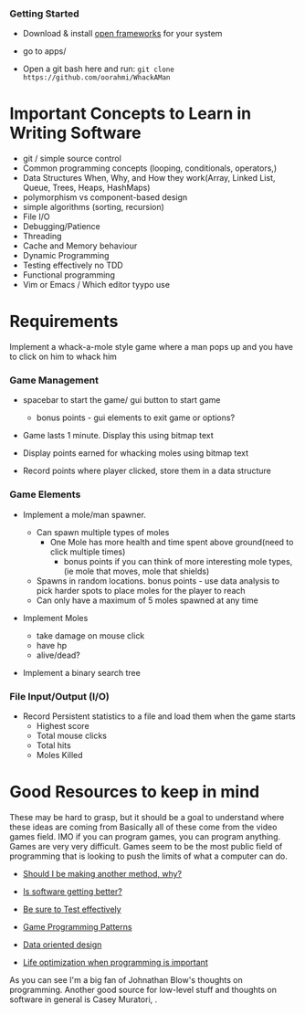### Getting Started
* Download & install [open frameworks](https://openframeworks.cc/download/) for your system

* go to apps/

* Open a git bash here and run:
 `git clone https://github.com/oorahmi/WhackAMan`

# Important Concepts to Learn in Writing Software
* git / simple source control
* Common programming concepts (looping, conditionals, operators,)
* Data Structures When, Why, and How they work(Array, Linked List, Queue, Trees, Heaps, HashMaps)
* polymorphism vs component-based design
* simple algorithms (sorting, recursion)
* File I/O
* Debugging/Patience
* Threading
* Cache and Memory behaviour
* Dynamic Programming
* Testing effectively no TDD
* Functional programming
* Vim or Emacs / Which editor tyypo use



# Requirements
 Implement a whack-a-mole style game where a man pops up and you have to click on him to whack him

### Game Management
- spacebar to start the game/ gui button to start game
  - bonus points - gui elements to exit game or options?
- Game lasts 1 minute. Display this using bitmap text
- Display points earned for whacking moles using bitmap text

- Record points where player clicked, store them in a data structure

### Game Elements
- Implement a mole/man spawner.
  * Can spawn multiple types of moles
    * One Mole has more health and time spent above ground(need to click multiple times)
      * bonus points if you can think of more interesting mole types, (ie mole that moves, mole that shields)
  * Spawns in random locations.
  bonus points - use data analysis to pick harder spots to place moles for the player to reach
  * Can only have a maximum of 5 moles spawned at any time

- Implement Moles
  * take damage on mouse click
  * have hp
  * alive/dead?


- Implement a binary search tree

### File Input/Output (I/O)
* Record Persistent statistics to a file and load them when the game starts
  * Highest score
  * Total mouse clicks
  * Total hits
  * Moles Killed

# Good Resources to keep in mind
These may be hard to grasp, but it should be a goal to understand where these ideas are coming from
Basically all of these come from the video games field. IMO if you can program games, you can program anything. Games are very very difficult.
Games seem to be the most public field of programming that is looking to push the limits of what a computer can do.

* [Should I be making another method, why?](http://number-none.com/blow/blog/programming/2014/09/26/carmack-on-inlined-code.html)

* [Is software getting better?](https://www.youtube.com/watch?v=k56wra39lwA)

* [Be sure to Test effectively](https://www.youtube.com/watch?v=21JlBOxgGwY)

* [Game Programming Patterns](http://gameprogrammingpatterns.com/contents.html)

* [Data oriented design](https://www.youtube.com/watch?v=rX0ItVEVjHc)

* [Life optimization when programming is important](https://www.youtube.com/watch?time_continue=5&v=JjDsP5n2kSM)

As you can see I'm a big fan of Johnathan Blow's thoughts on programming.
Another good source for low-level stuff and thoughts on software in general is Casey Muratori, .